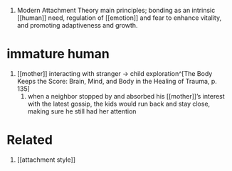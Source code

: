 1. Modern Attachment Theory main principles; bonding as an intrinsic [[human]] need, regulation of [[emotion]] and fear to enhance vitality, and promoting adaptiveness and growth.

# immature human
1. [[mother]] interacting with stranger → child exploration^[The Body Keeps the Score: Brain, Mind, and Body in the Healing of Trauma, p. 135]
	1. when a neighbor stopped by and absorbed his [[mother]]’s interest with the latest gossip, the kids would run back and stay close, making sure he still had her attention

# Related
1. [[attachment style]]